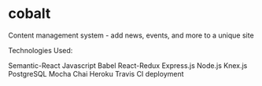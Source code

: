 # cobalt
Content management system - add news, events, and more to a unique site

Technologies Used: 

Semantic-React
Javascript
Babel
React-Redux
Express.js
Node.js
Knex.js
PostgreSQL
Mocha
Chai
Heroku
Travis CI deployment
